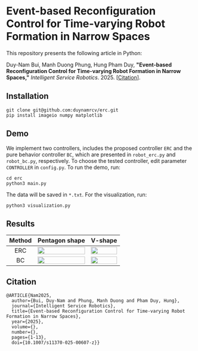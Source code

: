 # Event-based Reconfiguration Control for Time-varying Robot Formation in Narrow Spaces
This repository presents the following article in Python:

Duy-Nam Bui, Manh Duong Phung, Hung Pham Duy, **"Event-based Reconfiguration Control for Time-varying Robot Formation in Narrow Spaces,"** *Intelligent Service Robotics*. 2025. 
[[Citation](#citation)].

## Installation
```
git clone git@github.com:duynamrcv/erc.git
pip install imageio numpy matplotlib
```

## Demo
We implement two controllers, includes the proposed controller `ERC` and the pure behavior controller `BC`, which are presented in `robot_erc.py` and `robot_bc.py`, respectively. To choose the tested controller, edit parameter `CONTROLLER` in `config.py`. To run the demo, run:
```
cd erc
python3 main.py
```
The data will be saved in `*.txt`. For the visualization, run:
```
python3 visualization.py
```

## Results
|Method| Pentagon shape | V-shape |
|:---:| :---:      |     :---:  |
|ERC| <img src="results/gif_erc_shape1.gif" alt="" width="100%"/> | <img src="results/gif_erc_shape2.gif" alt="" width="100%"/> |
|BC|<img src="results/gif_bc_shape1.gif" alt="" width="100%"/> | <img src="results/gif_bc_shape2.gif" alt="" width="100%"/> |

## Citation
```
@ARTICLE{Nam2025,
  author={Bui, Duy-Nam and Phung, Manh Duong and Pham Duy, Hung},
  journal={Intelligent Service Robotics}, 
  title={Event-based Reconfiguration Control for Time-varying Robot Formation in Narrow Spaces}, 
  year={2025},
  volume={},
  number={},
  pages={1-13},
  doi={10.1007/s11370-025-00607-z}}
```
